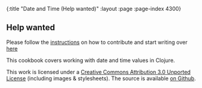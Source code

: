 {:title "Date and Time (Help wanted)"
 :layout :page :page-index 4300}

## Help wanted

Please follow the [instructions](https://github.com/clojure-doc/clojure-doc.github.io/tree/source#how-to-contribute) on how to contribute and start writing over [here](https://github.com/clojure-doc/clojure-doc.github.io/blob/source/content/md/articles/cookbooks/date_and_time.md)

This cookbook covers working with date and time values in Clojure.

This work is licensed under a <a rel="license"
href="http://creativecommons.org/licenses/by/3.0/">Creative Commons
Attribution 3.0 Unported License</a> (including images &
stylesheets). The source is available [on Github](https://github.com/clojure-doc/clojure-doc.github.io).

